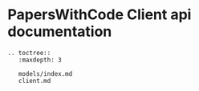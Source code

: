 # PapersWithCode Client api documentation

```eval_rst
.. toctree::
   :maxdepth: 3

   models/index.md
   client.md
```